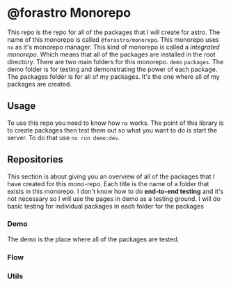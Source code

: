 # @forastro Monorepo

This repo is the repo for all of the packages that I will create for astro.
The name of this monorepo is called `@forastro/monorepo`. This monorepo uses `nx` as it's monorepo manager. This kind of monorepo is called a _integrated monorepo_. Which means that all of the packages are installed in the root directory. There are two main folders for this monorepo. `demo` `packages`.
The demo folder is for testing and demonstrating the power of each package. The packages folder is for all of my packages. It's the one where all of my packages are created.

## Usage

To use this repo you need to know how `nx` works. The point of this library is to create packages then test them out so what you want to do is start the server. To do that use `nx run demo:dev`.

## Repositories

This section is about giving you an overview of all of the packages that I have created for this mono-repo. Each title is the name of a folder that exists in this monorepo. I don't know how to do **end-to-end testing** and it's not necessary so I will use the pages in demo as a testing ground. I will do basic testing for individual packages in each folder for the packages

### Demo

The demo is the place where all of the packages are tested.

### Flow

### Utils
